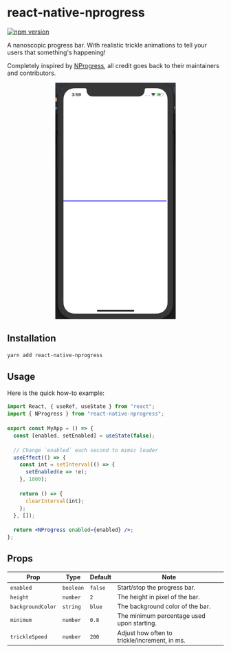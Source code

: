 # react-native-nprogress

[![npm version](https://badge.fury.io/js/react-native-nprogress.svg)](https://badge.fury.io/js/react-native-nprogress)

A nanoscopic progress bar. With realistic trickle animations to tell your users that something's happening!

Completely inspired by [NProgress](https://github.com/rstacruz/nprogress), all credit goes back to their maintainers and contributors.

<p align="center">
<img src="https://github.com/LoicMahieu/react-native-nprogress/blob/master/doc/example.gif?raw=true" height="550" />
</p>

## Installation

```bash
yarn add react-native-nprogress
```

## Usage

Here is the quick how-to example:

```jsx
import React, { useRef, useState } from "react";
import { NProgress } from "react-native-nprogress";

export const MyApp = () => {
  const [enabled, setEnabled] = useState(false);

  // Change `enabled` each second to mimic loader
  useEffect(() => {
    const int = setInterval(() => {
      setEnabled(e => !e);
    }, 1000);

    return () => {
      clearInterval(int);
    };
  }, []);

  return <NProgress enabled={enabled} />;
};
```

## Props

| Prop | Type | Default | Note |
|---|---|---|---|
| `enabled` | `boolean` | `false` | Start/stop the progress bar.
| `height` | `number` | `2` | The height in pixel of the bar.
| `backgroundColor` | `string` | `blue` | The background color of the bar.
| `minimum` | `number` | `0.8` | The minimum percentage used upon starting.
| `trickleSpeed` | `number` | `200` | Adjust how often to trickle/increment, in ms.

